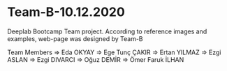 # Team-B-10.12.2020

Deeplab Bootcamp Team project. According to reference images and examples, web-page was designed by Team-B

Team Members 
=> Eda OKYAY
=> Ege Tunç ÇAKIR
=> Ertan YILMAZ
=> Ezgi ASLAN
=> Ezgi DIVARCI
=> Oğuz DEMİR
=> Ömer Faruk İLHAN
